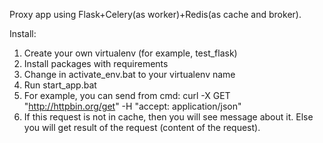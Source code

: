 Proxy app using Flask+Celery(as worker)+Redis(as cache and broker).

Install:
1) Create your own virtualenv (for example, test_flask)
2) Install packages with requirements
3) Change in activate_env.bat to your virtualenv name
4) Run start_app.bat
5) For example, you can send from cmd:
curl -X GET "http://httpbin.org/get" -H  "accept: application/json"
6) If this request is not in cache, then you will see message about it. Else you will get result of the request (content of the request).